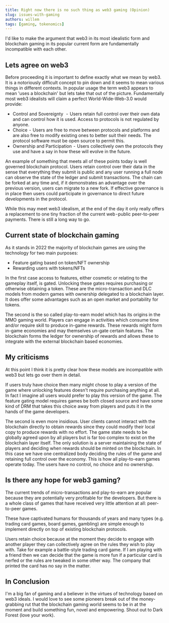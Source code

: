 ```yaml
---
title: Right now there is no such thing as web3 gaming (Opinion)
slug: issues-with-gaming
authors: willem
tags: [gaming, tokenomics]
---
```


I'd like to make the argument that web3 in its most idealistic form and blockchain gaming in its popular current form are fundamentally incompatible with each other. 

<!--truncate-->

## Lets agree on web3

Before proceeding it is important to define exactly what we mean by web3. It is a notoriously difficult concept to pin down and it seems to mean various things in different contexts. In popular usage the term web3 appears to mean 'uses a blockchain' but lets take that out of the picture. Fundamentally most web3 idealists will claim a perfect World-Wide-Web-3.0  would provide:

- Control and Sovereignty   -  Users retain full control over their own data and can control how it is used. Access to protocols is not regulated by anyone.
- Choice  -  Users are free to move between protocols and platforms and are also free to modify existing ones to better suit their needs. The protocol software must be open source to permit this.
- Ownership and Participation  -  Users collectively own the protocols they use and have a say in how these will evolve in the future.

An example of something that meets all of these points today is well governed blockchain protocol. Users retain control over their data in the sense that everything they submit is public and any user running a full node can observe the state of the ledger and submit transactions. The chain can be forked at any time and, if it demonstrates an advantage over the previous version, users can migrate to a new fork. If effective governance is in place then users could participate in governance to direct future developments in the protocol. 

While this may meet web3 idealism, at the end of the day it only really offers a replacement to one tiny fraction of the current web - public peer-to-peer payments. There is still a long way to go.

## Current state of blockchain gaming

As it stands in 2022 the majority of blockchain games are using the technology for two main purposes:

- Feature gating based on token/NFT ownership
- Rewarding users with tokens/NFTs

In the  first case access to features, either cosmetic or relating to the gameplay itself, is gated. Unlocking these gates requires purchasing or otherwise obtaining a token. These are the micro-transaction and DLC models from modern games with ownership delegated to a blockchain layer. It does offer some advantages such as an open market and portability for tokens.

The second is the so called play-to-earn model which has its origins in the MMO gaming world. Players can engage in activities which consume time and/or require skill to produce in-game rewards. These rewards might form in-game economies and may themselves un-gate certain features. The blockchain forms the ledger for ownership of rewards and allows these to integrate with the external blockchain based economies.

## My criticisms

At this point I think it is pretty clear how these models are incompatible with web3 but lets go over them in detail.

If users truly have choice then many might chose to play a version of the game where unlocking features doesn't require purchasing anything at all. In fact I imagine all users would prefer to play this version of the game. The feature gating model requires games be both closed source and have some kind of DRM that takes this choice away from players and puts it in the hands of the game developers.

The second is even more insidious. User clients cannot interact with the blockchain directly to obtain rewards since they could modify their local copy to produce rewards with no effort. The game state needs to be globally agreed upon by all players but is far too complex to exist on the blockchain layer itself. The only solution is a server maintaining the state of players and deciding when rewards should be minted on the blockchain. In this case we have one centralized body deciding the rules of the game and retaining full control over the economy. This is how all play-to-earn games operate today. The users have no control, no choice and no ownership.

## Is there any hope for web3 gaming?

The current trends of micro-transactions and play-to-earn are popular because they are potentially very profitable for the developers. But there is a whole class of games that have received very little attention at all: peer-to-peer games.

These have captivated humans for thousands of years and many types (e.g. trading card games, board games, gambling) are simple enough to implement directly on top of existing blockchain protocols. 

Users retain choice because at the moment they decide to engage with another player they can collectively agree on the rules they wish to play with. Take for example a battle-style trading card game. If I am playing with a friend then we can decide that the game is more fun if a particular card is nerfed or the rules are tweaked in some other way. The company that printed the card has no say in the matter.

## In Conclusion

I'm a big fan of gaming and a believer in the virtues of technology based on web3 ideals. I would love to see some pioneers break out of the money-grabbing rut that the blockchain gaming world seems to be in at the moment and build something fun, novel and empowering. Shout out to Dark Forest (love your work).
